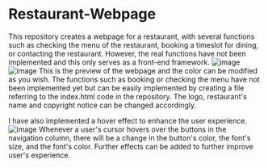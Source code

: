 # Restaurant-Webpage
This repository creates a webpage for a restaurant, with several functions such as checking the menu of the restaurant, booking a timeslot for dining, or contacting the restaurant. However, the real functions have not been implemented and this only serves as a front-end framework.
![image](https://github.com/Juin28/Restaurant-Webpage/assets/114983636/2fc65048-0fbc-4b10-8cce-9c8ecf7abf77)
![image](https://github.com/Juin28/Restaurant-Webpage/assets/114983636/3e7c7f8b-82f8-4835-9213-bdc9133f776d)
This is the preview of the webpage and the color can be modified as you wish. The functions such as booking or checking the menu have not been implemented yet but can be easily implemented by creating a file referring to the index.html code in the repository. The logo, restaurant's name and copyright notice can be changed accordingly. 

I have also implemented a hover effect to enhance the user experience. 
![image](https://github.com/Juin28/Restaurant-Webpage/assets/114983636/1c072f96-966f-47fb-a757-6756c59ec991)
Whenever a user's cursor hovers over the buttons in the navigation column, there will be a change in the button's color, the font's size, and the font's color. Further effects can be added to further improve user's experience.

